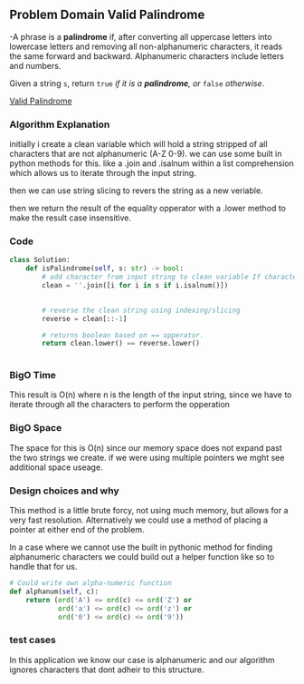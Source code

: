 ## Problem Domain Valid Palindrome
-A phrase is a **palindrome** if, after converting all uppercase letters into lowercase letters and removing all non-alphanumeric characters, it reads the same forward and backward. Alphanumeric characters include letters and numbers.

Given a string `s`, return `true` _if it is a **palindrome**, or_ `false` _otherwise_.

[Valid Palindrome](https://leetcode.com/problems/valid-palindrome/)

### Algorithm Explanation

initially i create a clean variable which will hold a string stripped of all characters that are not alphanumeric (A-Z 0-9). we can use some built in python methods for this. like a .join and .isalnum within a list comprehension which allows us to iterate through the input string.

then we can use string slicing to revers the string as a new veriable. 

then we return the result of the equality opperator with a .lower method to make the result case insensitive. 

### Code

```Python
class Solution:
    def isPalindrome(self, s: str) -> bool:
        # add character from input string to clean variable If character is a letter, or a number 
        clean = ''.join([i for i in s if i.isalnum()])
        

        # reverse the clean string using indexing/slicing
        reverse = clean[::-1]

        # returns boolean based on == opperator.
        return clean.lower() == reverse.lower()
    

```

### BigO Time

This result is O(n) where n is the length of the input string, since we have to iterate through all the characters to perform the opperation

### BigO Space
The space for this is O(n) since our memory space does not expand past the two strings we create. if we were using multiple pointers we mght see additional space useage. 

### Design choices and why
This method is a little brute forcy, not using much memory, but allows for a very fast resolution.
Alternatively we could use a method of placing a pointer at either end of the problem.

In a case where we cannot use the built in pythonic method for finding alphanumeric characters we could build out a helper function like so to handle that for us. 

```python 
# Could write own alpha-numeric function 
def alphanum(self, c): 
	return (ord('A') <= ord(c) <= ord('Z') or 
			ord('a') <= ord(c) <= ord('z') or 
			ord('0') <= ord(c) <= ord('9'))

```

### test cases

In this application we know our case is alphanumeric and our algorithm ignores characters that dont adheir to this structure. 